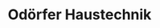 ---
title: "Odörfer Haustechnik"
url: /klagenfurt-am-woerthersee/odoerfer-haustechnik/
shop: Badezimmer
---